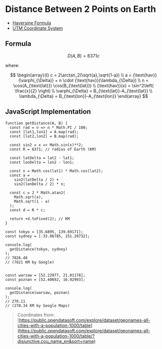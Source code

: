 # Distance Between 2 Points on Earth

* [Haversine Formula](https://en.wikipedia.org/wiki/Haversine_formula)
* [UTM Coordinate System](https://en.wikipedia.org/wiki/Universal_Transverse_Mercator_coordinate_system)

## Formula

$$
D(A,B) = 6371c
$$

where:

$$
\begin{array}{l}
c = 2\arctan_2(\sqrt{a},\sqrt{1-a})
\\
a = {\text{hav}}(\varphi_{\Delta}) + n \cdot {\text{hav}}(\lambda_{\Delta})
\\
n = \cos(A_{\text{lat}}) \cos(B_{\text{lat}})
\\
{\text{hav}}(x) = \sin^2\left(
 \frac{x}{2}
\right)
\\
\varphi_{\Delta} = B_{\text{lat}}-A_{\text{lat}}
\\
\lambda_{\Delta} = B_{\text{lon}}-A_{\text{lon}}
\end{array}
$$

## JavaScript Implementation

```
function getDistance(A, B) {
  const rad = n => n * Math.PI / 180;
  const [lat1,lon1] = A.map(rad);
  const [lat2,lon2] = B.map(rad);
  
  const sin2 = x => Math.sin(x)**2;
  const R = 6371; // radius of Earth (KM)

  const latDelta = lat2 - lat1;
  const lonDelta = lon2 - lon1;

  const n = Math.cos(lat1) * Math.cos(lat2);
  const a =
    sin2(latDelta / 2) +
    sin2(lonDelta / 2) * n;

  const c = 2 * Math.atan2(
    Math.sqrt(a),
    Math.sqrt(1 - a)
  );
  const d = R * c;

  return +d.toFixed(2); // KM
}
```

```
const tokyo = [35.6895, 139.69171];
const sydney = [-33.86785, 151.20732];

console.log(
  getDistance(tokyo, sydney)
);
// 7826.48
// (7821 KM by Google)


const warsaw = [52.22977, 21.01178];
const poznan = [52.40692, 16.92993];

console.log(
  getDistance(warsaw, poznan)
);
// 278.11
// (278.34 KM by Google Maps)
```

> Coordinates from:
> [https://public.opendatasoft.com/explore/dataset/geonames-all-cities-with-a-population-1000/table](https://public.opendatasoft.com/explore/dataset/geonames-all-cities-with-a-population-1000/table/?disjunctive.cou_name_en&sort=name)


